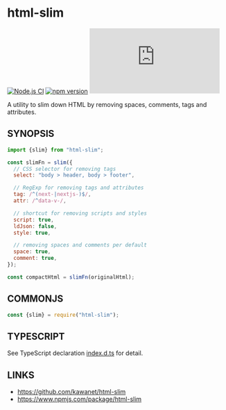# html-slim

[![Node.js CI](https://github.com/kawanet/html-slim/workflows/Node.js%20CI/badge.svg?branch=main)](https://github.com/kawanet/html-slim/actions/)
[![npm version](https://img.shields.io/npm/v/html-slim)](https://www.npmjs.com/package/html-slim)
[![gzip size](https://img.badgesize.io/https://unpkg.com/html-slim/dist/html-slim.min.js?compression=gzip)](https://unpkg.com/html-slim/dist/html-slim.min.js)

A utility to slim down HTML by removing spaces, comments, tags and attributes.

## SYNOPSIS

```js
import {slim} from "html-slim";

const slimFn = slim({
  // CSS selector for removing tags
  select: "body > header, body > footer",

  // RegExp for removing tags and attributes
  tag: /^(next-|nextjs-)$/,
  attr: /^data-v-/,

  // shortcut for removing scripts and styles
  script: true,
  ldJson: false,
  style: true,

  // removing spaces and comments per default
  space: true,
  comment: true,
});

const compactHtml = slimFn(originalHtml);
```

## COMMONJS

```js
const {slim} = require("html-slim");
```

## TYPESCRIPT

See TypeScript declaration [index.d.ts](https://github.com/kawanet/html-slim/blob/main/types/html-slim.d.ts) for detail.

## LINKS

- https://github.com/kawanet/html-slim
- https://www.npmjs.com/package/html-slim
